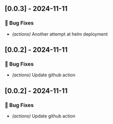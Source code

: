 
## [0.0.3] - 2024-11-11

### 🐛 Bug Fixes

- *(actions)* Another attempt at helm deployment

## [0.0.2] - 2024-11-11

### 🐛 Bug Fixes

- *(actions)* Update github action



## [0.0.2] - 2024-11-11

### 🐛 Bug Fixes

- *(actions)* Update github action


